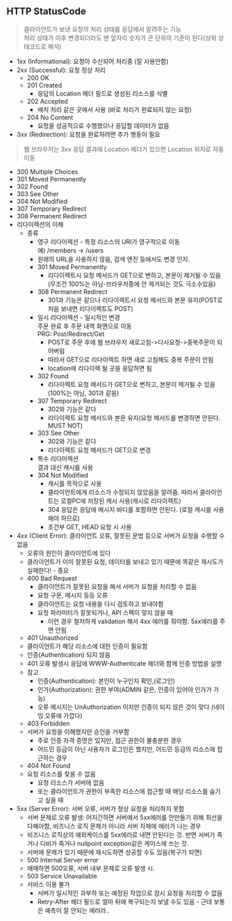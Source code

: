 ## HTTP StatusCode
> 클라이언트가 보낸 요청의 처리 상태를 응답에서 알려주는 기능   
> 처리 상태가 이후 변경되더라도 맨 앞자리 숫자가 큰 단위의 기준이 된다(상위 상태코드로 해석)
* 1xx (Informational): 요청이 수신되어 처리중 (잘 사용안함)
* 2xx (Successful): 요청 정상 처리
  * 200 OK
  * 201 Created
    * 응답의 Location 헤더 필드로 생성된 리소스를 식별
  * 202 Accepted
    * 배치 처리 같은 곳에서 사용 (바로 처리가 완료되지 않는 요청)
  * 204 No Content
    * 요청을 성공적으로 수행했으나 응답할 데이터가 없음
* 3xx (Redirection): 요청을 완료하려면 추가 행동이 필요
> 웹 브라우저는 3xx 응답 결과에 Location 헤더가 있으면 Location 위치로 자동 이동   
* 300 Multiple Choices
* 301 Moved Permanently
* 302 Found
* 303 See Other
* 304 Not Modified
* 307 Temporary Redirect
* 308 Permanent Redirect
* 리다이렉션의 이해
  * 종류
    * 영구 리다이렉션 - 특정 리소스의 URI가 영구적으로 이동   
    예) /members -> /users
    * 원래의 URL을 사용하지 않음, 검색 엔진 등에서도 변경 인지.
    * 301 Moved Permanently
      * 리다이렉트시 요청 메서드가 GET으로 변하고, 본문이 제거될 수 있음 (무조건 100%는 아님-브라우저중에 안 제거되는 것도 극소수있음)
    * 308 Permanent Redirect
      * 301과 기능은 같으나 리다이렉트시 요청 메서드와 본문 유지(POST로 처음 보내면 리다이렉트도 POST)
    * 일시 리다이렉션 - 일시적인 변경   
    주문 완료 후 주문 내역 화면으로 이동   
    PRG: Post/Redirect/Get
      * POST로 주문 후에 웹 브라우저 새로고침->다시요청->중복주문이 되어버림
      * 따라서 GET으로 리다이렉트 하면 새로 고침해도 중복 주문이 안됨
      * location에 리다이렉 될 곳을 응답하면 됨
    * 302 Found
      * 리다이렉트 요청 메서드가 GET으로 변하고, 본문이 제거될 수 있음(100%는 아님, 301과 같음)
    * 307 Temporary Redirect 
      * 302와 기능은 같다
      * 리다이렉트 요청 메서드와 본문 유지(요청 메서드를 변경하면 안된다. MUST NOT)
    * 303 See Other
      * 302와 기능은 같다
      * 리다이렉트 요청 메서드가 GET으로 변경
    * 특수 리다이렉션   
    결과 대신 캐시를 사용
    * 304 Not Modified
      * 캐시를 목적으로 사용
      * 클라이언트에게 리소스가 수정되지 않았음을 알려줌. 따라서 클라이언트는 로컬PC에 저장된 캐시 사용(캐시로 리다이렉트)
      * 304 응답은 응답에 메시지 바디를 포함하면 안된다. (로컬 캐시를 사용해야 하므로)
      * 조건부 GET, HEAD 요청 시 사용
* 4xx (Client Error): 클라이언트 오류, 잘못된 문법 등으로 서버가 요청을 수행할 수 없음
  * 오류의 원인이 클라이언트에 있다
  * 클라이언트가 이미 잘못된 요청, 데이터를 보내고 있기 때문에 똑같은 재시도가 실패한다! - 중요
  * 400 Bad Request 
    * 클라이언트가 잘못된 요청을 해서 서버가 요청을 처리할 수 없음
    * 요청 구문, 메시지 등등 오류
    * 클라이언트는 요청 내용을 다시 검토하고 보내야함
    * 요청 파라미터가 잘못되거나, API 스펙이 맞지 않을 때
      * 이런 경우 철저하게 validation 해서 4xx 에러를 줘야함. 5xx에러를 주면 안됨
  * 401 Unauthorized
  * 클라이언트가 해당 리소스에 대한 인증이 필요함
  * 인증(Authentication) 되지 않음
  * 401 오류 발생시 응답에 WWW-Authenticate 헤더와 함께 인증 방법을 설명
  * 참고
    * 인증(Authentication): 본인이 누구인지 확인,(로그인)
    * 인가(Authorization): 권한 부여(ADMIN 같은, 인증이 있어야 인가가 가능)
    * 오류 메시지는 UnAuthorization 이지만 인증이 되지 않은 것이 맞다 (네이밍 오류에 가깝다)
  * 403 Forbidden
  * 서버가 요청을 이해했지만 승인을 거부함
    * 주로 인증 자격 증명은 있지만, 접근 권한이 불충분한 경우
    * 어드민 등급이 아닌 사용자가 로그인은 했지만, 어드민 등급의 리소스에 접근하는 경우
  * 404 Not Found
  * 요청 리소스를 찾을 수 없음
    * 요청 리소스가 서버에 없음
    * 또는 클라이언트가 권한이 부족한 리소스에 접근할 때 해당 리소스를 숨기고 싶을 때
* 5xx (Server Error): 서버 오류, 서버가 정상 요청을 처리하지 못함
  * 서버 문제로 오류 발생: 어지간하면 서버에서 5xx에러를 안만들기 위해 최선을 다해야함, 비즈니스 로직 문제가 아니라 서버 자체에 에러가 나는 경우
  * 비즈니스 로직상의 예외케이스를 5xx에러로 내면 안된다는 것. 반면 서버가 죽거나 디비가 죽거나 nullpoint exception같은 케이스에 쓰는 것.
  * 서버에 문제가 있기 때문에 재시도하면 성공할 수도 있음(복구가 되면)
  * 500 Internal Server error
  * 애매하면 500오류, 서버 내부 문제로 오류 발생 시.
  * 503 Service Unavailable 
  * 서비스 이용 불가
    * 서버가 일시적인 과부하 또는 예정된 작업으로 잠시 요청을 처리할 수 없음
    * Retry-After 헤더 필드로 얼마 뒤에 복구되는지 보낼 수도 있음 - 근데 보통은 예측이 잘 안되는 에러라..
